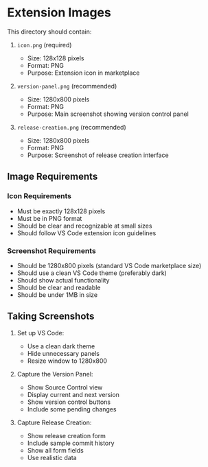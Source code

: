 # Extension Images

This directory should contain:

1. `icon.png` (required)
   - Size: 128x128 pixels
   - Format: PNG
   - Purpose: Extension icon in marketplace

2. `version-panel.png` (recommended)
   - Size: 1280x800 pixels
   - Format: PNG
   - Purpose: Main screenshot showing version control panel

3. `release-creation.png` (recommended)
   - Size: 1280x800 pixels
   - Format: PNG
   - Purpose: Screenshot of release creation interface

## Image Requirements

### Icon Requirements
- Must be exactly 128x128 pixels
- Must be in PNG format
- Should be clear and recognizable at small sizes
- Should follow VS Code extension icon guidelines

### Screenshot Requirements
- Should be 1280x800 pixels (standard VS Code marketplace size)
- Should use a clean VS Code theme (preferably dark)
- Should show actual functionality
- Should be clear and readable
- Should be under 1MB in size

## Taking Screenshots

1. Set up VS Code:
   - Use a clean dark theme
   - Hide unnecessary panels
   - Resize window to 1280x800

2. Capture the Version Panel:
   - Show Source Control view
   - Display current and next version
   - Show version control buttons
   - Include some pending changes

3. Capture Release Creation:
   - Show release creation form
   - Include sample commit history
   - Show all form fields
   - Use realistic data
